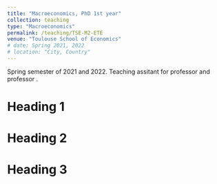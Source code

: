 ```yaml
---
title: "Macroeconomics, PhD 1st year"
collection: teaching
type: "Macroeconomics"
permalink: /teaching/TSE-M2-ETE
venue: "Toulouse School of Economics"
# date: Spring 2021, 2022
# location: "City, Country"
---
```


Spring semester of 2021 and 2022. Teaching assitant for professor  and professor .

Heading 1
======

Heading 2
======

Heading 3
======
